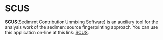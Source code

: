 # SCUS
**SCUS**(Sediment Contribution Unmixing Software) is an auxiliary tool for the analysis work of the sediment source fingerprinting approach.  You can use this application on-line at this link: [SCUS](http://47.108.64.91:3838/SCUS/).
